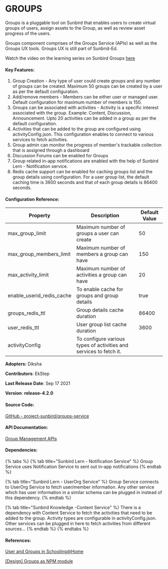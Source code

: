 # GROUPS

Groups is a pluggable tool on Sunbird that enables users to create virtual groups of users, assign assets to the Group, as well as review asset progress of the users.

Groups component comprises of the Groups Service (APIs) as well as the Groups UX tools. Groups UX is still part of Sunbrid-Ed.

Watch the video on the learning series on Sunbird Groups [here](https://www.youtube.com/watch?v=zXxEHxhSqqw)

#### Key Features:

1. Group Creation - Any type of user could create groups and any number of groups can be created. Maximum 50 groups can be created by a user as per the default configuration.
2. Add/remove members - Members can be either user or managed user. Default configuration for maximum number of members is 150.
3. Groups can be associated with activities - Activity is a specific interest associated with the group. Example: Content, Discussion, Announcement. Upto 20 activities can be added in a group as per the default configuration.
4. Activities that can be added to the group are configured using activityConfig.json. This configuration enables to connect to various services to fetch activities.
5. Group admin can monitor the progress of member's trackable collection that is assigned through a dashboard
6. Discussion Forums can be enabled for Groups
7. Group related in-app notifications are enabled with the help of Sunbird Lern - Notification service.
8. Redis cache support can be enabled for caching groups list and the group details using configuration. For a user group list, the default caching time is 3600 seconds and that of each group details is 86400 seconds.

#### Configuration Reference:

| Property                     | Description                                                        | Default Value |
| ---------------------------- | ------------------------------------------------------------------ | ------------- |
| max\_group\_limit            | Maximum number of groups   a user can create                       | 50            |
| max\_group\_members\_limit   | Maximum number of members a group can have                         | 150           |
| max\_activity\_limit         | Maximum number of activities a group can have                      | 20            |
| enable\_userid\_redis\_cache | To enable cache for groups and group details                       | true          |
| groups\_redis\_ttl           | Group details cache duration                                       | 86400         |
| user\_redis\_ttl             | User group list cache duration                                     | 3600          |
| activityConfig               | To configure various types of activities and services to fetch it. |               |

**Adopters:** Diksha

**Contributors**: EkStep

**Last Release Date**: Sep 17 2021

**Version**: **release-4.2.0**

#### Source Code:

[GitHub - project-sunbird/groups-service](https://github.com/project-sunbird/groups-service)

#### API Documentation:

[Group Management APIs](http://docs.sunbird.org/latest/apis/groupapi/)

#### Dependencies:

{% tabs %}
{% tab title="Sunbird Lern - Notification Service" %}
Group Service uses Notification Service to sent out in-app notifications
{% endtab %}

{% tab title="Sunbird Lern - UserOrg Service" %}
Group Service connects to UserOrg Service to fetch user/member information. Any other service which has user information in a similar schema can be plugged in instead of this dependency.
{% endtab %}

{% tab title="Sunbird Knowledge -Content Service" %}
There is a dependency with Content Service to fetch the activities that need to be added to the group. Activity types are configurable in activityConfig.json. Other services can be plugged in here to fetch activities from different sources...
{% endtab %}
{% endtabs %}

#### References:

[User and Groups in Schooling@Home](https://project-sunbird.atlassian.net/wiki/spaces/UM/pages/1416200208/User+and+Groups+in+Schooling+Home)

[\[Design\] Groups as NPM module](https://project-sunbird.atlassian.net/wiki/spaces/SBDES/pages/2956099585)
